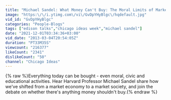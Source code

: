```yaml
---
title: "Michael Sandel: What Money Can't Buy: The Moral Limits of Markets"
image: "https:\/\/i.ytimg.com\/vi\/GvDpYHyBlgc\/hqdefault.jpg"
vid_id: "GvDpYHyBlgc"
categories: "People-Blogs"
tags: ["edison talks","chicago ideas week","michael sandel"]
date: "2021-12-01T03:34:36+03:00"
vid_date: "2013-03-04T20:54:05Z"
duration: "PT33M35S"
viewcount: "216377"
likeCount: "2341"
dislikeCount: "50"
channel: "Chicago Ideas"
---
```

{% raw %}Everything today can be bought - even moral, civic and educational activities. Hear Harvard Professor Michael Sandel share how we've shifted from a market economy to a market society, and join the debate on whether there's anything money shouldn't buy.{% endraw %}
